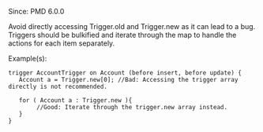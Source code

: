 Since: PMD 6.0.0

Avoid directly accessing Trigger.old and Trigger.new as it can lead to a bug. Triggers should be bulkified and iterate through the map to handle the actions for each item separately.

Example(s):
```
trigger AccountTrigger on Account (before insert, before update) {
   Account a = Trigger.new[0]; //Bad: Accessing the trigger array directly is not recommended.

   for ( Account a : Trigger.new ){
        //Good: Iterate through the trigger.new array instead.
   }
}
```
